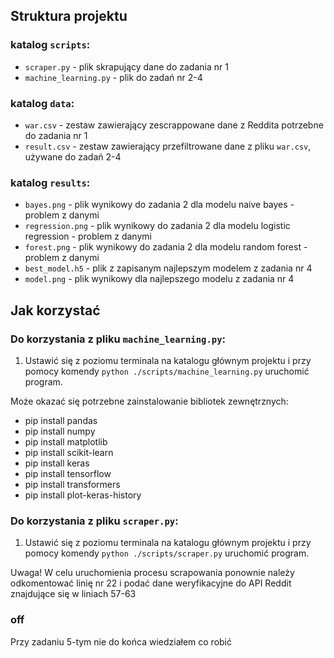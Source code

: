 
## Struktura projektu ##

### katalog `scripts`: ###
- `scraper.py` - plik skrapujący dane do zadania nr 1
- `machine_learning.py` - plik do zadań nr 2-4

### katalog `data`: ###
- `war.csv` - zestaw zawierający zescrappowane dane z Reddita potrzebne do zadania nr 1
- `result.csv` - zestaw zawierający przefiltrowane dane z pliku `war.csv`, używane do zadań 2-4

### katalog `results`: ###
- `bayes.png` - plik wynikowy do zadania 2 dla modelu naive bayes - problem z danymi
- `regression.png` - plik wynikowy do zadania 2 dla modelu logistic regression - problem z danymi
- `forest.png` - plik wynikowy do zadania 2 dla modelu random forest - problem z danymi 
- `best_model.h5` - plik z zapisanym najlepszym modelem z zadania nr 4
- `model.png` - plik wynikowy dla najlepszego modelu z zadania nr 4

## Jak korzystać ##

### Do korzystania z pliku `machine_learning.py`: ###
1. Ustawić się z poziomu terminala na katalogu głównym projektu i przy pomocy komendy `python ./scripts/machine_learning.py` uruchomić program.

Może okazać się potrzebne zainstalowanie bibliotek zewnętrznych:
- pip install pandas
- pip install numpy
- pip install matplotlib
- pip install scikit-learn
- pip install keras
- pip install tensorflow
- pip install transformers
- pip install plot-keras-history

### Do korzystania z pliku `scraper.py`: ###
1. Ustawić się z poziomu terminala na katalogu głównym projektu i przy pomocy komendy `python ./scripts/scraper.py` uruchomić program.

Uwaga! W celu uruchomienia procesu scrapowania ponownie należy odkomentować linię nr 22 i podać dane weryfikacyjne do API Reddit znajdujące się w liniach 57-63

### off ###

Przy zadaniu 5-tym nie do końca wiedziałem co robić
